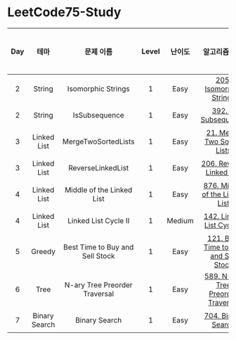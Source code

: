 # LeetCode75-Study

| Day|테마|문제 이름|Level|난이도|알고리즘 태그|풀이 내용|
| :--:|:--:|:--:|:--:|:--:|:--:|:--:|
| 2 |String|Isomorphic Strings | 1 | Easy | [205. Isomorphic Strings](https://leetcode.com/problems/isomorphic-strings/) | [풀이](https://github.com/ChaejinE/LeetCode75-Study/blob/main/day2/IsomorphicStrings.md)
| 2 |String|IsSubsequence | 1 | Easy | [392. Is Subsequence](https://leetcode.com/problems/is-subsequence/submissions/) | [풀이](https://github.com/ChaejinE/LeetCode75-Study/blob/main/day2/IsSubsequence.md)
| 3 |Linked List|MergeTwoSortedLists | 1 | Easy | [21. Merge Two Sorted Lists](https://leetcode.com/problems/merge-two-sorted-lists/?envType=study-plan&id=level-1) | [풀이](https://github.com/ChaejinE/LeetCode75-Study/blob/main/day3/MergeTwoSortedLists.md)
| 3 |Linked List|ReverseLinkedList | 1 | Easy | [206. Reverse Linked List](https://leetcode.com/problems/reverse-linked-list/) | [풀이](https://github.com/ChaejinE/LeetCode75-Study/blob/main/day3/ReverseLinkedList.md)
| 4 |Linked List|Middle of the Linked List | 1 | Easy | [876. Middle of the Linked List](https://leetcode.com/problems/middle-of-the-linked-list/?envType=study-plan&id=level-1) | [풀이](https://github.com/ChaejinE/LeetCode75-Study/blob/main/day4/MiddleOfTheLinkedList.md)
| 4 |Linked List|Linked List Cycle II | 1 | Medium | [142. Linked List Cycle II](https://leetcode.com/problems/linked-list-cycle-ii/?envType=study-plan&id=level-1) | [풀이](https://github.com/ChaejinE/LeetCode75-Study/blob/main/day4/LinkedListCycleII.md)
| 5 |Greedy|Best Time to Buy and Sell Stock | 1 | Easy | [121. Best Time to Buy and Sell Stock](https://leetcode.com/problems/best-time-to-buy-and-sell-stock/) | [풀이](https://github.com/ChaejinE/LeetCode75-Study/blob/main/day5/BestTimetoBuyandSellStock.md)
| 6 |Tree|N-ary Tree Preorder Traversal | 1 | Easy | [589. N-ary Tree Preorder Traversal](https://leetcode.com/problems/n-ary-tree-preorder-traversal/?envType=study-plan&id=level-1) | [풀이](https://github.com/ChaejinE/LeetCode75-Study/blob/main/day6/N-aryTreePreorderTraversal.md)
| 7 |Binary Search|Binary Search | 1 | Easy | [704. Binary Search](https://leetcode.com/problems/binary-search/?envType=study-plan&id=level-1) | [풀이](https://github.com/ChaejinE/LeetCode75-Study/blob/main/day7/BinarySearch.md)
